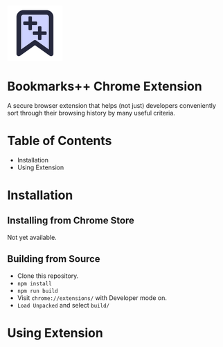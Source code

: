 ![Image](./public/logo128.png)
# Bookmarks++ Chrome Extension
A secure browser extension that helps (not just) developers conveniently sort through their browsing history by many useful criteria.
# Table of Contents
* Installation
* Using Extension

# Installation
## Installing from Chrome Store
Not yet available.
## Building from Source
* Clone this repository.
* `npm install`
* `npm run build`
* Visit `chrome://extensions/` with Developer mode on.
* `Load Unpacked` and select `build/`

# Using Extension
